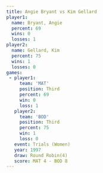 ```yaml
---
title: Angie Bryant vs Kim Gellard
player1:             
  name: Bryant, Angie
  percent: 69        
  wins: 0            
  losses: 1          
player2:             
  name: Gellard, Kim 
  percent: 75        
  wins: 1            
  losses: 0          
games:
 - player1:         
     team: 'MAT'    
     position: Third
     percent: 69    
     win: 0         
     loss: 1        
   player2:         
     team: 'BOD'    
     position: Third
     percent: 75    
     win: 1         
     loss: 0        
   event: Trials (Women)
   year: 1997           
   draw: Round Robin(4) 
   score: MAT 4 - BOD 8 
---
```

